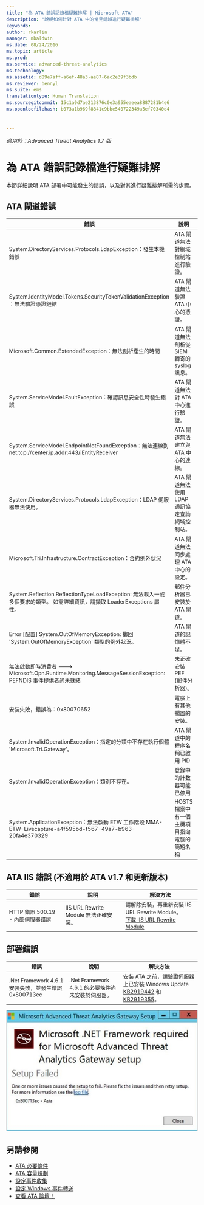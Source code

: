 ```yaml
---
title: "為 ATA 錯誤記錄檔疑難排解 | Microsoft ATA"
description: "說明如何針對 ATA 中的常見錯誤進行疑難排解"
keywords: 
author: rkarlin
manager: mbaldwin
ms.date: 08/24/2016
ms.topic: article
ms.prod: 
ms.service: advanced-threat-analytics
ms.technology: 
ms.assetid: d89e7aff-a6ef-48a3-ae87-6ac2e39f3bdb
ms.reviewer: bennyl
ms.suite: ems
translationtype: Human Translation
ms.sourcegitcommit: 15c1a0d7ae213876c0e3a955eaeea8887281b4e6
ms.openlocfilehash: b073a1b969f8841c9bbe540722349a5ef70340d4


---
```


*適用於︰Advanced Threat Analytics 1.7 版*



# 為 ATA 錯誤記錄檔進行疑難排解
本節詳細說明 ATA 部署中可能發生的錯誤，以及對其進行疑難排解所需的步驟。
## ATA 閘道錯誤
|錯誤|說明|解決方法|
|-------------|----------|---------|
|System.DirectoryServices.Protocols.LdapException：發生本機錯誤|ATA 閘道無法對網域控制站進行驗證。|1.確認網域控制站的 DNS 記錄在 DNS 伺服器中正確設定。 <br>2.驗證 ATA 閘道的時間與網域控制站的時間同步。|
|System.IdentityModel.Tokens.SecurityTokenValidationException︰無法驗證憑證鏈結|ATA 閘道無法驗證 ATA 中心的憑證。|1.驗證已將根 CA 憑證安裝在 ATA 閘道上受信任的憑證授權單位憑證存放區中。 <br>2.驗證憑證撤銷清單 (CRL) 可供使用，而且可以執行憑證撤銷驗證。|
|Microsoft.Common.ExtendedException︰無法剖析產生的時間|ATA 閘道無法剖析從 SIEM 轉寄的 syslog 訊息。|驗證已將 SIEM 設定為以 ATA 支援的其中一個格式來轉寄訊息。|
|System.ServiceModel.FaultException：確認訊息安全性時發生錯誤|ATA 閘道無法對 ATA 中心進行驗證。|驗證 ATA 閘道的時間與 ATA 中心的時間同步。|
|System.ServiceModel.EndpointNotFoundException：無法連線到 net.tcp://center.ip.addr:443/IEntityReceiver|ATA 閘道無法建立與 ATA 中心的連線。|確定網路設定正確，而且 ATA 閘道 ATA 中心之間的網路連線使用中。|
|System.DirectoryServices.Protocols.LdapException：LDAP 伺服器無法使用。|ATA 閘道無法使用 LDAP 通訊協定查詢網域控制站。|1. 驗證 ATA 用來連線到 Active Directory 網域的使用者帳戶，具有 Active Directory 樹狀目錄中所有物件的讀取存取。 <br>2. 確定網域控制站未經強化，不會防止 ATA 使用的使用者帳戶進行 LDAP 查詢。|
|Microsoft.Tri.Infrastructure.ContractException：合約例外狀況|ATA 閘道無法同步處理 ATA 中心的設定。|請在 ATA 主控台中完成 ATA 閘道的設定。|
|System.Reflection.ReflectionTypeLoadException: 無法載入一或多個要求的類型。 如需詳細資訊，請擷取 LoaderExceptions 屬性。|郵件分析器已安裝於 ATA 閘道。| 請將郵件分析器解除安裝。|
|Error [配置] System.OutOfMemoryException: 擲回 'System.OutOfMemoryException' 類型的例外狀況。|ATA 閘道的記憶體不足。|請增加網域控制站上的記憶體數量。|
|無法啟動即時消費者 ---> Microsoft.Opn.Runtime.Monitoring.MessageSessionException: PEFNDIS 事件提供者尚未就緒|未正確安裝 PEF (郵件分析器)。|如果使用 HYPER-V，請嘗試升級 Hyper-V 整合服務，否則請連絡支援人員取得因應措施。|
|安裝失敗，錯誤為：0x80070652|電腦上有其他擱置的安裝。|請等候其他安裝完成，如有必要，請重新啟動電腦。|
|System.InvalidOperationException︰指定的分類中不存在執行個體 'Microsoft.Tri.Gateway'。|ATA 閘道中的程序名稱已啟用 PID|使用 [KB281884](https://support.microsoft.com/en-us/kb/281884) 停用程序名稱中的 PID|
|System.InvalidOperationException︰類別不存在。|登錄中的計數器可能已停用|使用 [KB2554336](https://support.microsoft.com/en-us/kb/2554336) 重建效能計數器|
|System.ApplicationException︰無法啟動 ETW 工作階段 MMA-ETW-Livecapture-a4f595bd-f567-49a7-b963-20fa4e370329|HOSTS 檔案中有一個主機項目指向電腦的簡短名稱|從 C:\Windows\System32\drivers\etc\HOSTS 檔案移除主機項目，或將它變更為 FQDN。|


## ATA IIS 錯誤 (不適用於 ATA v1.7 和更新版本)
|錯誤|說明|解決方法|
|-------------|----------|---------|
|HTTP 錯誤 500.19 - 內部伺服器錯誤|IIS URL Rewrite Module 無法正確安裝。|請解除安裝，再重新安裝 IIS URL Rewrite Module。<br>[下載 IIS URL Rewrite Module](http://go.microsoft.com/fwlink/?LinkID=615137)|

## 部署錯誤
|錯誤|說明|解決方法|
|-------------|----------|---------|
|.Net Framework 4.6.1 安裝失敗，並發生錯誤 0x800713ec|.Net Framework 4.6.1 的必要條件尚未安裝於伺服器。 |安裝 ATA 之前，請驗證伺服器上已安裝 Windows Update [KB2919442](https://www.microsoft.com/download/details.aspx?id=42135) 和 [KB2919355](https://support.microsoft.com/kb/2919355)。|

![ATA .NET 安裝錯誤影像](media/netinstallerror.png)


## 另請參閱
- [ATA 必要條件](/advanced-threat-analytics/plan-design/ata-prerequisites)
- [ATA 容量規劃](/advanced-threat-analytics/plan-design/ata-capacity-planning)
- [設定事件收集](/advanced-threat-analytics/deploy-use/configure-event-collection)
- [設定 Windows 事件轉送](/advanced-threat-analytics/deploy-use/configure-event-collection#configuring-windows-event-forwarding)
- [查看 ATA 論壇！](https://social.technet.microsoft.com/Forums/security/home?forum=mata)



<!--HONumber=Aug16_HO5-->


